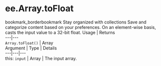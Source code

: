  
#  ee.Array.toFloat
bookmark_borderbookmark Stay organized with collections  Save and categorize content based on your preferences.
On an element-wise basis, casts the input value to a 32-bit float.
Usage | Returns  
---|---  
`Array.toFloat()` | Array  
Argument | Type | Details  
---|---|---  
this: `input` | Array | The input array.  
